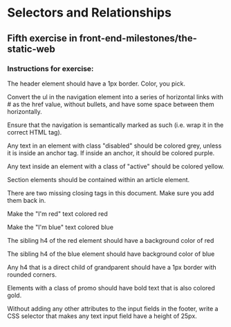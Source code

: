 # Selectors and Relationships

## Fifth exercise in front-end-milestones/the-static-web

### Instructions for exercise:

The header element should have a 1px border. Color, you pick.

Convert the ul in the navigation element into a series of horizontal links with # as the href value, without bullets, and have some space between them horizontally.

Ensure that the navigation is semantically marked as such (i.e. wrap it in the correct HTML tag).

Any text in an element with class "disabled" should be colored grey, unless it is inside an anchor tag. If inside an anchor, it should be colored purple.

Any text inside an element with a class of "active" should be colored yellow.

Section elements should be contained within an article element.

There are two missing closing tags in this document. Make sure you add them back in.

Make the "I'm red" text colored red

Make the "I'm blue" text colored blue

The sibling h4 of the red element should have a background color of red

The sibling h4 of the blue element should have background color of blue

Any h4 that is a direct child of grandparent should have a 1px border with rounded corners.

Elements with a class of promo should have bold text that is also colored gold.

Without adding any other attributes to the input fields in the footer, write a CSS selector that makes any text input field have a height of 25px.
